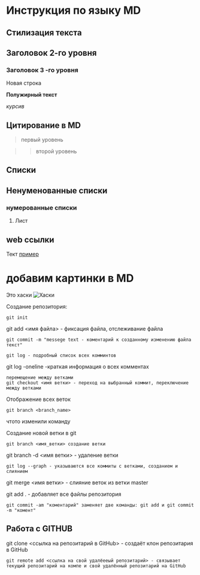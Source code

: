 # Инструкция по языку MD

## Стилизация текста

## Заголовок 2-го уровня

### Заголовок 3 -го уровня

Новая строка

**Полужирный текст**

*курсив*

## Цитирование в MD

> первый уровень

>> второй уровень

## Списки

## Ненуменованные списки

### нумерованные списки

1. Лист

## web ссылки

Тект [пример](http.example.com "всплывающая подсказка")

# добавим картинки в MD
Это хаски
![Хаски](Tim.jpg)

Создание репозитория:

```ch
git init
```
git add <имя файла> - фиксация файла, отслеживание файла

```
git commit -m "messege text - коментарий к созданному изменению файла текст"
```

```
git log - подробный список всех комминтов 
```

git log -oneline -краткая информация о всех комментах
```
перемещение между ветками
git checkout <имя ветки> - переход на выбранный коммит, переключение между ветками
```
Отображение всех веток
```
git branch <branch_name>
```

чтото изменили команду

Создание новой ветки в git
```
git branch <имя_ветки> создание ветки 
```
git branch -d <имя ветки> - удаление ветки
```
git log --graph - указываются все коммиты с ветками, созданием и слиянием
```
git merge <имя ветки> - слияние веток из ветки master

git  add .  - добавляет все файлы репозитория
```
git commit -am "коментарий" заменяет две команды: git add и git commit -m "комент"
```
## Работа с GITHUB

git clone <ссылка на репозитарий в GitHub> - создаёт клон репозитария в GitHub
```
git remote add <ссылка на свой удалёееый репозитарий> - связывает текущий репозитарий на компе и свой удалённый репозитарий на GitHub
```
```
